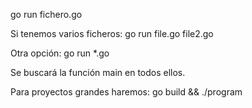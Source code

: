 go run fichero.go

Si tenemos varios ficheros:
go run file.go file2.go

Otra opción:
go run *.go

Se buscará la función main en todos ellos.


Para proyectos grandes haremos:
go build && ./program
